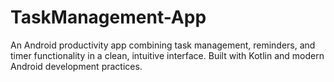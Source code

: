 # TaskManagement-App
An Android productivity app combining task management, reminders, and timer functionality in a clean, intuitive interface. Built with Kotlin and modern Android development practices.
